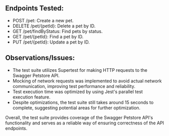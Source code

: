 ## Endpoints Tested:
 - POST /pet: Create a new pet.
 - DELETE /pet/{petId}: Delete a pet by ID.
 - GET /pet/findByStatus: Find pets by status.
 - GET /pet/{petId}: Find a pet by ID.
 - PUT /pet/{petId}: Update a pet by ID.

## Observations/Issues:

 - The test suite utilizes Supertest for making HTTP requests to the Swagger Petstore API.
 - Mocking of network requests was implemented to avoid actual network communication, improving test performance and reliability.
 - Test execution time was optimized by using Jest's parallel test execution feature.
 - Despite optimizations, the test suite still takes around 15 seconds to complete, suggesting potential areas for further optimization.

Overall, the test suite provides coverage of the Swagger Petstore API's functionality and serves as a reliable way of ensuring correctness of the API endpoints.

